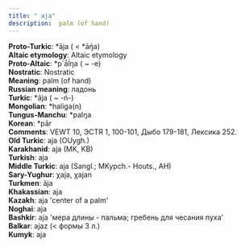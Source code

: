 ```yaml
---
title: " aja"
description:  palm (of hand)
---
```


<strong>Proto-Turkic</strong>:  *āja ( < *āŋ́a)<br>
<strong>Altaic etymology</strong>:  Altaic etymology<br>
<strong> Proto-Altaic</strong>:  *p`ā́ĺŋa ( ~ -e)<br>
<strong>Nostratic</strong>:  Nostratic<br>
<strong>Meaning</strong>:  palm (of hand)<br>
<strong>Russian meaning</strong>:  ладонь<br>
<strong>Turkic</strong>:  *āja ( ~ -ń-)<br>
<strong>Mongolian</strong>:  *haliga(n)<br>
<strong>Tungus-Manchu</strong>:  *palŋa<br>
<strong>Korean</strong>:  *pār<br>
<strong>Comments</strong>:  VEWT 10, ЭСТЯ 1, 100-101, Дыбо 179-181, Лексика 252.<br>
<strong>Old Turkic</strong>:  aja (OUygh.)<br>
<strong>Karakhanid</strong>:  aja (MK, KB)<br>
<strong>Turkish</strong>:  aja<br>
<strong>Middle Turkic</strong>:  aja (Sangl.; MKypch.- Houts., AH)<br>
<strong>Sary-Yughur</strong>:  χaja, χajan<br>
<strong>Turkmen</strong>:  āja<br>
<strong>Khakassian</strong>:  aja<br>
<strong>Kazakh</strong>:  aja 'center of a palm'<br>
<strong>Noghai</strong>:  aja<br>
<strong>Bashkir</strong>:  aja 'мера длины - пальма; гребень для чесания пуха'<br>
<strong>Balkar</strong>:  ajaz (< формы 3 л.)<br>
<strong>Kumyk</strong>:  aja<br>


